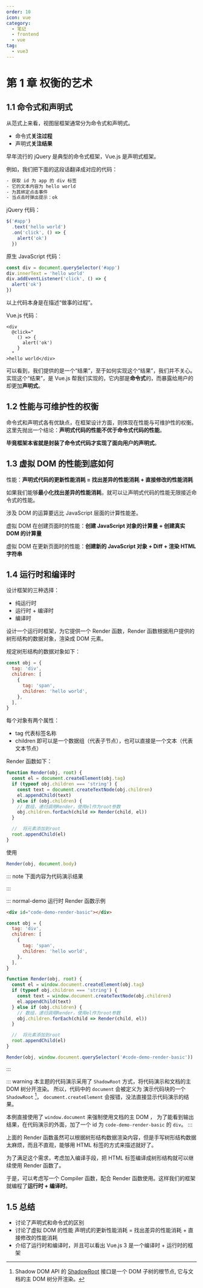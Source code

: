 ```yaml
---
order: 10
icon: vue
category:
  - 笔记
  - frontend
  - vue
tag:
  - vue3
---
```


# 第 1 章 权衡的艺术

## 1.1 命令式和声明式

从范式上来看，视图层框架通常分为命令式和声明式。

- 命令式**关注过程**
- 声明式**关注结果**

早年流行的 jQuery 是典型的命令式框架，Vue.js 是声明式框架。

例如，我们把下面的这段话翻译成对应的代码：

```txt
- 获取 id 为 app 的 div 标签
- 它的文本内容为 hello world
- 为其绑定点击事件
- 当点击时弹出提示：ok
```

jQuery 代码：

```js
$('#app')
  .text('hello world')
  .on('click', () => {
    alert('ok')
  })
```

原生 JavaScript 代码：

```js
const div = document.querySelector('#app')
div.innerText = 'hello world'
div.addEventListener('click', () => {
  alert('ok')
})
```

以上代码本身是在描述“做事的过程”。

Vue.js 代码：

```vue
<div
  @click="
    () => {
      alert('ok')
    }
  "
>hello world</div>
```

可以看到，我们提供的是一个“结果”，至于如何实现这个“结果”，我们并不关心。实现这个“结果”，是 Vue.js 帮我们实现的，它内部是**命令式**的，而暴露给用户的却更加**声明式**。

## 1.2 性能与可维护性的权衡

命令式和声明式各有优缺点，在框架设计方面，则体现在性能与可维护性的权衡。这里先抛出一个结论：**声明式代码的性能不优于命令式代码的性能**。

**毕竟框架本省就是封装了命令式代码才实现了面向用户的声明式**。

## 1.3 虚拟 DOM 的性能到底如何

性能：**声明式代码的更新性能消耗 = 找出差异的性能消耗 + 直接修改的性能消耗**

如果我们能够**最小化找出差异的性能消耗**，就可以让声明式代码的性能无限接近命令式的性能。

涉及 DOM 的运算要远比 JavaScript 层面的计算性能差。

虚拟 DOM 在创建页面时的性能：**创建 JavaScript 对象的计算量 + 创建真实 DOM 的计算量**

虚拟 DOM 在更新页面时的性能：**创建新的 JavaScript 对象 + Diff + 渲染 HTML 字符串**

## 1.4 运行时和编译时

设计框架的三种选择：

- 纯运行时
- 运行时 + 编译时
- 编译时

设计一个运行时框架，为它提供一个 Render 函数，Render 函数根据用户提供的树形结构的数据对象，渲染成 DOM 元素。

规定树形结构的数据对象如下：

```js
const obj = {
  tag: 'div',
  children: [
    {
      tag: 'span',
      children: 'hello world',
    },
  ],
}
```

每个对象有两个属性：

- tag 代表标签名称
- children 即可以是一个数据组（代表子节点），也可以直接是一个文本（代表文本节点）

Render 函数如下：

```js
function Render(obj, root) {
  const el = document.createElement(obj.tag)
  if (typeof obj.children === 'string') {
    const text = document.createTextNode(obj.children)
    el.appendChild(text)
  } else if (obj.children) {
    // 数组，递归调用Render，使用el作为root参数
    obj.children.forEach(child => Render(child, el))
  }

  //  将元素添加到root
  root.appendChild(el)
}
```

使用

```js
Render(obj, document.body)
```

::: note 下面内容为代码演示结果

<div id="code-demo-render-basic"></div>
:::

::: normal-demo 运行时 Render 函数示例

```html
<div id="code-demo-render-basic"></div>
```

```js
const obj = {
  tag: 'div',
  children: [
    {
      tag: 'span',
      children: 'hello world',
    },
  ],
}

function Render(obj, root) {
  const el = window.document.createElement(obj.tag)
  if (typeof obj.children === 'string') {
    const text = window.document.createTextNode(obj.children)
    el.appendChild(text)
  } else if (obj.children) {
    // 数组，递归调用Render，使用el作为root参数
    obj.children.forEach(child => Render(child, el))
  }

  //  将元素添加到root
  root.appendChild(el)
}

Render(obj, window.document.querySelector('#code-demo-render-basic'))
```

:::

::: warning
本主题的代码演示采用了 `ShadowRoot` 方式，将代码演示和文档的主 DOM 树分开渲染。
所以，代码中的 `document` 会被定义为 演示代码块的一个 `ShadowRoot` [^shadowroot]，
`document.createElement` 会报错，没法直接显示代码演示的结果。

本例直接使用了 `window.document` 来强制使用文档的主 DOM ，
为了能看到输出结果，在代码演示的外面，加了一个 id 为 `code-demo-render-basic` 的 `div`。
:::

上面的 Render 函数虽然可以根据树形结构数据渲染内容，但是手写树形结构数据太麻烦，而且不直观，能够用 HTML 标签的方式来描述就好了。

为了满足这个需求，考虑加入编译手段，把 HTML 标签编译成树形结构就可以继续使用 Render 函数了。

于是，可以考虑写一个 Compiler 函数，配合 Render 函数使用。这样我们的框架就编程了**运行时 + 编译时**。

## 1.5 总结

- 讨论了声明式和命令式的区别
- 讨论了虚拟 DOM 的性能
  声明式的更新性能消耗 = 找出差异的性能消耗 + 直接修改的性能消耗
- 介绍了运行时和编译时，并且可以看出 Vue.js 3 是一个编译时 + 运行时的框架

[^shadowroot]: Shadow DOM API 的 [ShadowRoot](https://developer.mozilla.org/zh-CN/docs/Web/API/ShadowRoot) 接口是一个 DOM 子树的根节点, 它与文档的主 DOM 树分开渲染。
